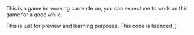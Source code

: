 This is a game im working currentle on, you can expect me to work on this game for a good while. 

This is just for preview and learning purposes. This code is lisenced ;)
